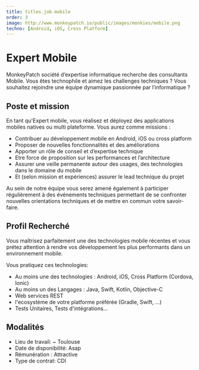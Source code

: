 ```yaml
---
title: titles.job.mobile 
order: 3
image: http://www.monkeypatch.io/public/images/monkies/mobile.png
techno: [Android, iOS, Cross Platform]
---
```


# Expert Mobile

MonkeyPatch société d’expertise informatique recherche des consultants Mobile. Vous êtes technophile et aimez les challenges techniques ? Vous souhaitez rejoindre une équipe dynamique passionnée par l’informatique ?

## Poste et mission

En tant qu'Expert mobile, vous réalisez et déployez des applications mobiles natives ou multi plateforme. 
Vous aurez comme missions :

 * Contribuer au développement mobile en Android, iOS ou cross platform
 * Proposer de nouvelles fonctionnalités et des améliorations
 * Apporter un rôle de conseil et d’expertise technique
 * Etre force de proposition sur les performances et l’architecture
 * Assurer une veille permanente autour des usages, des technologies dans le domaine du mobile
 * Et (selon mission et expériences) assurer le lead technique du projet

<!--more-->

Au sein de notre équipe vous serez amené également à participer régulièrement à des événements techniques permettant de se confronter nouvelles orientations techniques et de mettre en commun votre savoir-faire.

## Profil Recherché

Vous maîtrisez parfaitement une des technologies mobile récentes et vous prétez attention à rendre vos développement les plus performants dans un environnement mobile.

Vous pratiquez ces technologies: 
    
 * Au moins une des technologies : Android, iOS, Cross Platform (Cordova, Ionic)
 * Au moins un des Langages : Java, Swift, Kotlin, Objective-C 
 * Web services REST
 * l'ecosystème de votre platforme préférée (Gradle, Swift, ...)
 * Tests Unitaires, Tests d'intégrations...

## Modalités

* Lieu de travail: ~ Toulouse
* Date de disponibilité: Asap
* Rémunération : Attractive
* Type de contrat: CDI
